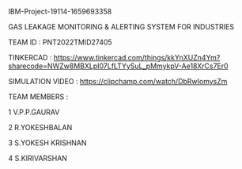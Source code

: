 IBM-Project-19114-1659693358 

GAS LEAKAGE MONITORING & ALERTING SYSTEM FOR INDUSTRIES

TEAM ID : PNT2022TMID27405

TINKERCAD : https://www.tinkercad.com/things/kkYnXUZn4Ym?sharecode=NWZw8MBXLpI07LfLTYySuL_pMmykpV-Ae18XrCs7Er0

SIMULATION VIDEO : https://clipchamp.com/watch/DbRwIomysZm

TEAM MEMBERS : 

1 V.P.P.GAURAV

2 R.YOKESHBALAN

3 S.YOKESH KRISHNAN

4 S.KIRIVARSHAN
